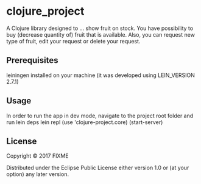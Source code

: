 # clojure_project

A Clojure library designed to ... show fruit on stock. You have possibility to buy (decrease quantity of) fruit that is available.
Also, you can request new type of fruit, edit your request or delete your request.

## Prerequisites

leiningen installed on your machine (it was developed using LEIN_VERSION 2.7.1)

## Usage

In order to run the app in dev mode, navigate to the project root folder and run 
	lein deps
	lein repl
	(use 'clojure-project.core)
	(start-server)
	
## License

Copyright © 2017 FIXME

Distributed under the Eclipse Public License either version 1.0 or (at
your option) any later version.

